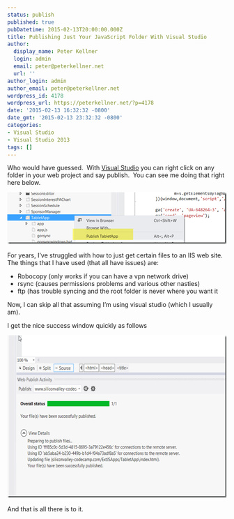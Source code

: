 ```yaml
---
status: publish
published: true
pubDatetime: 2015-02-13T20:00:00.000Z
title: Publishing Just Your JavaScript Folder With Visual Studio
author:
  display_name: Peter Kellner
  login: admin
  email: peter@peterkellner.net
  url: ''
author_login: admin
author_email: peter@peterkellner.net
wordpress_id: 4178
wordpress_url: https://peterkellner.net/?p=4178
date: '2015-02-13 16:32:32 -0800'
date_gmt: '2015-02-13 23:32:32 -0800'
categories:
- Visual Studio
- Visual Studio 2013
tags: []
---
```

<p>Who would have guessed.&#160; With <a href="http://www.visualstudio.com/">Visual Studio</a> you can right click on any folder in your web project and say publish.&#160; You can see me doing that right here below.</p>
<p><a href="/wp/wp-content/uploads/2015/02/image.png"><img title="image" style="border-top: 0px; border-right: 0px; border-bottom: 0px; border-left: 0px; display: inline" border="0" alt="image" src="/wp/wp-content/uploads/2015/02/image_thumb.png" width="504" height="119" /></a> </p>
<p>For years, I’ve struggled with how to just get certain files to an IIS web site.&#160; The things that I have used (that all have issues) are:</p>
<ul>
<li>Robocopy (only works if you can have a vpn network drive)</li>
<li>rsync (causes permissions problems and various other nasties)</li>
<li>ftp (has trouble syncing and the root folder is never where you want it</li>
</ul>
<p>Now, I can skip all that assuming I’m using visual studio (which I usually am).</p>
<p>I get the nice success window quickly as follows</p>
<p><a href="/wp/wp-content/uploads/2015/02/image1.png"><img title="image" style="border-top: 0px; border-right: 0px; border-bottom: 0px; border-left: 0px; display: inline" border="0" alt="image" src="/wp/wp-content/uploads/2015/02/image_thumb1.png" width="610" height="373" /></a> </p></p>
<p>And that is all there is to it.</p>
